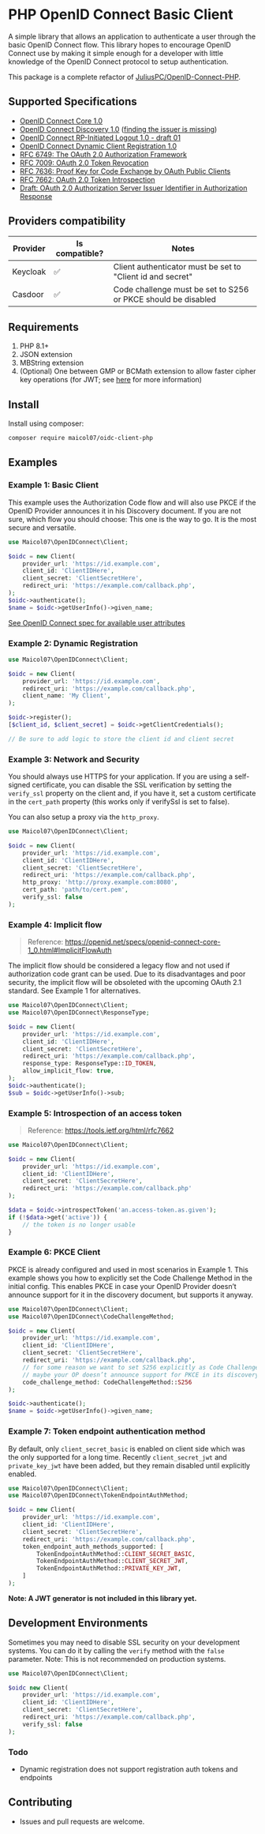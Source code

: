 # PHP OpenID Connect Basic Client
A simple library that allows an application to authenticate a user through the basic OpenID Connect flow. This library
hopes to encourage OpenID Connect use by making it simple enough for a developer with little knowledge of the OpenID
Connect protocol to setup authentication.

This package is a complete refactor of [JuliusPC/OpenID-Connect-PHP](https://github.com/JuliusPC/OpenID-Connect-PHP).

## Supported Specifications
- [OpenID Connect Core 1.0](https://openid.net/specs/openid-connect-core-1_0.html)
- [OpenID Connect Discovery 1.0](https://openid.net/specs/openid-connect-discovery-1_0.html) ([finding the issuer is missing](https://github.com/jumbojett/OpenID-Connect-PHP/issues/2))
- [OpenID Connect RP-Initiated Logout 1.0 - draft 01](https://openid.net/specs/openid-connect-rpinitiated-1_0.html)
- [OpenID Connect Dynamic Client Registration 1.0](https://openid.net/specs/openid-connect-registration-1_0.html)
- [RFC 6749: The OAuth 2.0 Authorization Framework](https://tools.ietf.org/html/rfc6749)
- [RFC 7009: OAuth 2.0 Token Revocation](https://tools.ietf.org/html/rfc7009)
- [RFC 7636: Proof Key for Code Exchange by OAuth Public Clients](https://tools.ietf.org/html/rfc7636)
- [RFC 7662: OAuth 2.0 Token Introspection](https://tools.ietf.org/html/rfc7662)
- [Draft: OAuth 2.0 Authorization Server Issuer Identifier in Authorization Response](https://tools.ietf.org/html/draft-ietf-oauth-iss-auth-resp-00)

## Providers compatibility
| Provider | Is compatible? | Notes                                                         |
|----------|----------------|---------------------------------------------------------------|
| Keycloak | ✅              | Client authenticator must be set to "Client id and secret"    |
| Casdoor  | ✅              | Code challenge must be set to S256 or PKCE should be disabled |

## Requirements
1. PHP 8.1+
2. JSON extension
3. MBString extension
4. (Optional) One between GMP or BCMath extension to allow faster cipher key operations
   (for JWT; see [here](https://web-token.spomky-labs.com/introduction/pre-requisite) for more information)

## Install
Install using composer:

```bash
composer require maicol07/oidc-client-php
```

## Examples
### Example 1: Basic Client
This example uses the Authorization Code flow and will also use PKCE if the OpenID Provider announces it in his
Discovery document. If you are not sure, which flow you should choose: This one is the way to go. It is the most secure
and versatile.

```php
use Maicol07\OpenIDConnect\Client;

$oidc = new Client(
    provider_url: 'https://id.example.com',
    client_id: 'ClientIDHere',
    client_secret: 'ClientSecretHere',
    redirect_uri: 'https://example.com/callback.php',
);
$oidc->authenticate();
$name = $oidc->getUserInfo()->given_name;
```
[See OpenID Connect spec for available user attributes][1]

### Example 2: Dynamic Registration
```php
use Maicol07\OpenIDConnect\Client;

$oidc = new Client(
    provider_url: 'https://id.example.com',
    redirect_uri: 'https://example.com/callback.php',
    client_name: 'My Client',
);

$oidc->register();
[$client_id, $client_secret] = $oidc->getClientCredentials();

// Be sure to add logic to store the client id and client secret
```

### Example 3: Network and Security
You should always use HTTPS for your application. If you are using a self-signed certificate, you can disable the SSL
verification by setting the `verify_ssl` property on the client and, if you have it, set a custom certificate in the `cert_path` property
(this works only if verifySsl is set to false).

You can also setup a proxy via the `http_proxy`.

```php
use Maicol07\OpenIDConnect\Client;

$oidc = new Client(
    provider_url: 'https://id.example.com',
    client_id: 'ClientIDHere',
    client_secret: 'ClientSecretHere',
    redirect_uri: 'https://example.com/callback.php',
    http_proxy: 'http://proxy.example.com:8080',
    cert_path: 'path/to/cert.pem',
    verify_ssl: false
);
```

### Example 4: Implicit flow
> Reference: https://openid.net/specs/openid-connect-core-1_0.html#ImplicitFlowAuth

The implicit flow should be considered a legacy flow and not used if authorization code grant can be used. Due to its
disadvantages and poor security, the implicit flow will be obsoleted with the upcoming OAuth 2.1 standard. See Example 1
for alternatives.

```php
use Maicol07\OpenIDConnect\Client;
use Maicol07\OpenIDConnect\ResponseType;

$oidc = new Client(
    provider_url: 'https://id.example.com',
    client_id: 'ClientIDHere',
    client_secret: 'ClientSecretHere',
    redirect_uri: 'https://example.com/callback.php',
    response_type: ResponseType::ID_TOKEN,
    allow_implicit_flow: true,
);
$oidc->authenticate();
$sub = $oidc->getUserInfo()->sub;
```

### Example 5: Introspection of an access token
> Reference: https://tools.ietf.org/html/rfc7662

```php
use Maicol07\OpenIDConnect\Client;

$oidc = new Client(
    provider_url: 'https://id.example.com',
    client_id: 'ClientIDHere',
    client_secret: 'ClientSecretHere',
    redirect_uri: 'https://example.com/callback.php'
);

$data = $oidc->introspectToken('an.access-token.as.given');
if (!$data->get('active')) {
    // the token is no longer usable
}
```

### Example 6: PKCE Client
PKCE is already configured and used in most scenarios in Example 1. This example shows you how to explicitly set the Code
Challenge Method in the initial config. This enables PKCE in case your OpenID Provider doesn’t announce support for it
in the discovery document, but supports it anyway.

```php
use Maicol07\OpenIDConnect\Client;
use Maicol07\OpenIDConnect\CodeChallengeMethod;

$oidc = new Client(
    provider_url: 'https://id.example.com',
    client_id: 'ClientIDHere',
    client_secret: 'ClientSecretHere',
    redirect_uri: 'https://example.com/callback.php',
    // for some reason we want to set S256 explicitly as Code Challenge Method
    // maybe your OP doesn’t announce support for PKCE in its discovery document.
    code_challenge_method: CodeChallengeMethod::S256
);

$oidc->authenticate();
$name = $oidc->getUserInfo()->given_name;
```

### Example 7: Token endpoint authentication method
By default, only `client_secret_basic` is enabled on client side which was the only supported for a long time.
Recently `client_secret_jwt` and `private_key_jwt` have been added, but they remain disabled until explicitly enabled.

```php
use Maicol07\OpenIDConnect\Client;
use Maicol07\OpenIDConnect\TokenEndpointAuthMethod;

$oidc = new Client(
    provider_url: 'https://id.example.com',
    client_id: 'ClientIDHere',
    client_secret: 'ClientSecretHere',
    redirect_uri: 'https://example.com/callback.php',
    token_endpoint_auth_methods_supported: [
        TokenEndpointAuthMethod::CLIENT_SECRET_BASIC,
        TokenEndpointAuthMethod::CLIENT_SECRET_JWT,
        TokenEndpointAuthMethod::PRIVATE_KEY_JWT,
    ]
);
```

**Note: A JWT generator is not included in this library yet.**

## Development Environments

Sometimes you may need to disable SSL security on your development systems. You can do it by calling the `verify` method
with the `false` parameter. Note: This is not recommended on production systems.

```php
use Maicol07\OpenIDConnect\Client;

$oidc new Client(
    provider_url: 'https://id.example.com',
    client_id: 'ClientIDHere',
    client_secret: 'ClientSecretHere',
    redirect_uri: 'https://example.com/callback.php',
    verify_ssl: false      
);
```

### Todo
- Dynamic registration does not support registration auth tokens and endpoints

## Contributing
- Issues and pull requests are welcome.

[1]: https://openid.net/specs/openid-connect-basic-1_0-15.html#id_res
